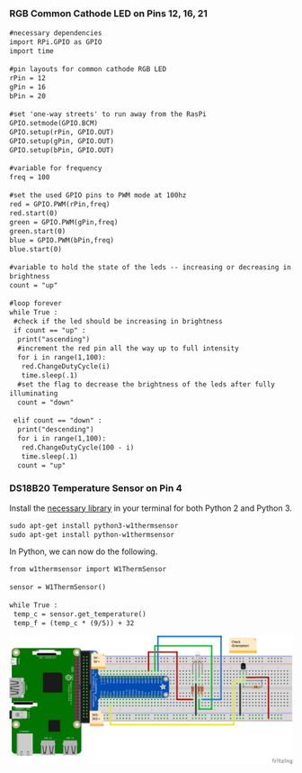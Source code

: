 ### RGB Common Cathode LED on Pins 12, 16, 21

```
#necessary dependencies
import RPi.GPIO as GPIO
import time

#pin layouts for common cathode RGB LED
rPin = 12
gPin = 16
bPin = 20
 
#set 'one-way streets' to run away from the RasPi
GPIO.setmode(GPIO.BCM)
GPIO.setup(rPin, GPIO.OUT)
GPIO.setup(gPin, GPIO.OUT)
GPIO.setup(bPin, GPIO.OUT)

#variable for frequency
freq = 100

#set the used GPIO pins to PWM mode at 100hz
red = GPIO.PWM(rPin,freq)
red.start(0)
green = GPIO.PWM(gPin,freq)
green.start(0)
blue = GPIO.PWM(bPin,freq)
blue.start(0)

#variable to hold the state of the leds -- increasing or decreasing in brightness
count = "up"

#loop forever
while True :
 #check if the led should be increasing in brightness
 if count == "up" :
  print("ascending")
  #increment the red pin all the way up to full intensity
  for i in range(1,100):
   red.ChangeDutyCycle(i)
   time.sleep(.1)
  #set the flag to decrease the brightness of the leds after fully illuminating
  count = "down"

 elif count == "down" :
  print("descending")
  for i in range(1,100):
   red.ChangeDutyCycle(100 - i)
   time.sleep(.1)
  count = "up"
```

### DS18B20 Temperature Sensor on Pin 4 

Install the [necessary library](https://github.com/timofurrer/w1thermsensor) in your terminal for both Python 2 and Python 3.

```
sudo apt-get install python3-w1thermsensor
sudo apt-get install python-w1thermsensor
```

In Python, we can now do the following.

```
from w1thermsensor import W1ThermSensor

sensor = W1ThermSensor()

while True :
 temp_c = sensor.get_temperature()
 temp_f = (temp_c * (9/5)) + 32
```

![rgb led and ds18b20 temp sensor](rgb_led_bb.png)
